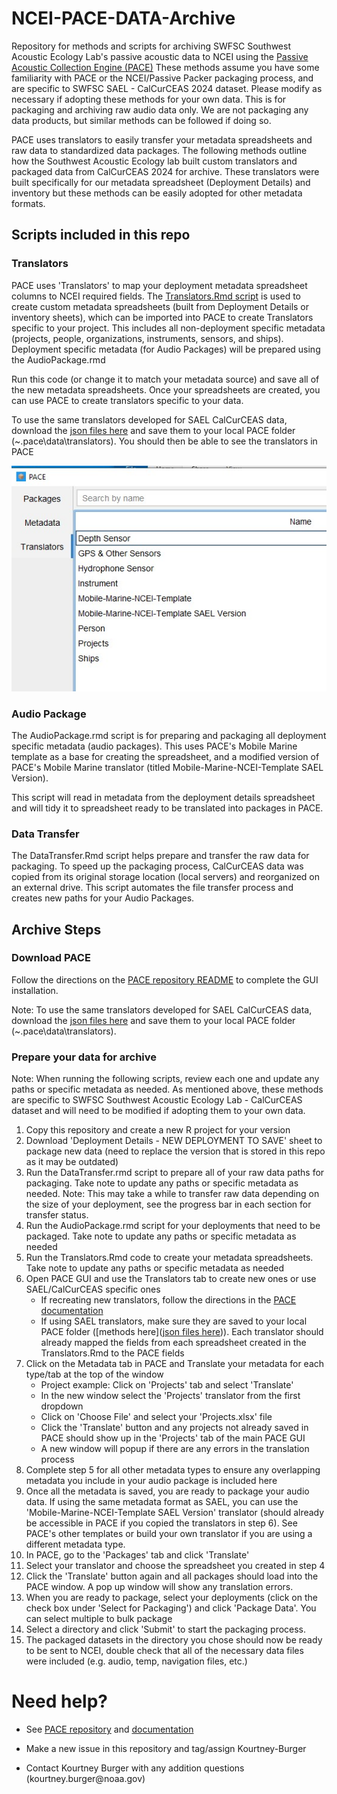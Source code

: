 # NCEI-PACE-DATA-Archive

Repository for methods and scripts for archiving SWFSC Southwest Acoustic Ecology Lab's passive acoustic data to NCEI using the [Passive Acoustic Collection Engine (PACE)](https://github.com/CI-CMG/pace) These methods assume you have some familiarity with PACE or the NCEI/Passive Packer packaging process, and are specific to SWFSC SAEL - CalCurCEAS 2024 dataset. Please modify as necessary if adopting these methods for your own data. This is for packaging and archiving raw audio data only. We are not packaging any data products, but similar methods can be followed if doing so.

PACE uses translators to easily transfer your metadata spreadsheets and raw data to standardized data packages. The following methods outline how the Southwest Acoustic Ecology lab built custom translators and packaged data from CalCurCEAS 2024 for archive. These translators were built specifically for our metadata spreadsheet (Deployment Details) and inventory but these methods can be easily adopted for other metadata formats.

## Scripts included in this repo

### Translators

PACE uses 'Translators' to map your deployment metadata spreadsheet columns to NCEI required fields. The [Translators.Rmd script](https://github.com/Kourtney-Burger/NCEI-PACE-Data-Archive/blob/da65fc29a2e46141cc7bdf946379be2b06f3a4e8/R/R%20Scripts/Translators.Rmd) is used to create custom metadata spreadsheets (built from Deployment Details or inventory sheets), which can be imported into PACE to create Translators specific to your project. This includes all non-deployment specific metadata (projects, people, organizations, instruments, sensors, and ships). Deployment specific metadata (for Audio Packages) will be prepared using the AudioPackage.rmd

Run this code (or change it to match your metadata source) and save all of the new metadata spreadsheets. Once your spreadsheets are created, you can use PACE to create translators specific to your data.

To use the same translators developed for SAEL CalCurCEAS data, download the [json files here](https://github.com/Kourtney-Burger/NCEI-PACE-Data-Archive/tree/8545da7e49533dbbdd4716374ebed8b19024c8c7/PACE%20Translators) and save them to your local PACE folder (\~.pace\data\translators). You should then be able to see the translators in PACE

![](content/photos/translatorsTab.jpg)

### Audio Package

The AudioPackage.rmd script is for preparing and packaging all deployment specific metadata (audio packages). This uses PACE's Mobile Marine template as a base for creating the spreadsheet, and a modified version of PACE's Mobile Marine translator (titled Mobile-Marine-NCEI-Template SAEL Version).

This script will read in metadata from the deployment details spreadsheet and will tidy it to spreadsheet ready to be translated into packages in PACE.

### Data Transfer

The DataTransfer.Rmd script helps prepare and transfer the raw data for packaging. To speed up the packaging process, CalCurCEAS data was copied from its original storage location (local servers) and reorganized on an external drive. This script automates the file transfer process and creates new paths for your Audio Packages.

## Archive Steps

### Download PACE

Follow the directions on the [PACE repository README](https://github.com/CI-CMG/pace?tab=readme-ov-file#pace---passive-acoustic-collection-engine) to complete the GUI installation.

Note: To use the same translators developed for SAEL CalCurCEAS data, download the [json files here](https://github.com/Kourtney-Burger/NCEI-PACE-Data-Archive/tree/8545da7e49533dbbdd4716374ebed8b19024c8c7/PACE%20Translators) and save them to your local PACE folder (\~.pace\data\translators).

### Prepare your data for archive

Note: When running the following scripts, review each one and update any paths or specific metadata as needed. As mentioned above, these methods are specific to SWFSC Southwest Acoustic Ecology Lab - CalCurCEAS dataset and will need to be modified if adopting them to your own data.

1.  Copy this repository and create a new R project for your version
2.  Download 'Deployment Details - NEW DEPLOYMENT TO SAVE' sheet to package new data (need to replace the version that is stored in this repo as it may be outdated)
3.  Run the DataTransfer.rmd script to prepare all of your raw data paths for packaging. Take note to update any paths or specific metadata as needed. Note: This may take a while to transfer raw data depending on the size of your deployment, see the progress bar in each section for transfer status.
4.  Run the AudioPackage.rmd script for your deployments that need to be packaged. Take note to update any paths or specific metadata as needed
5.  Run the Translators.Rmd code to create your metadata spreadsheets. Take note to update any paths or specific metadata as needed
6.  Open PACE GUI and use the Translators tab to create new ones or use SAEL/CalCurCEAS specific ones
    -   If recreating new translators, follow the directions in the [PACE documentation](https://github.com/CI-CMG/pace/blob/6f1901f476278814289296a4ec7c420f860d019e/docs/PACE%20GUI%20Guide.pdf)
    -   If using SAEL translators, make sure they are saved to your local PACE folder ([methods here]([json files here](https://github.com/Kourtney-Burger/NCEI-PACE-Data-Archive/tree/8545da7e49533dbbdd4716374ebed8b19024c8c7/PACE%20Translators))). Each translator should already mapped the fields from each spreadsheet created in the Translators.Rmd to the PACE fields
7.  Click on the Metadata tab in PACE and Translate your metadata for each type/tab at the top of the window
    -   Project example: Click on 'Projects' tab and select 'Translate'
    -   In the new window select the 'Projects' translator from the first dropdown
    -   Click on 'Choose File' and select your 'Projects.xlsx' file
    -   Click the 'Translate' button and any projects not already saved in PACE should show up in the 'Projects' tab of the main PACE GUI
    -   A new window will popup if there are any errors in the translation process
8.  Complete step 5 for all other metadata types to ensure any overlapping metadata you include in your audio package is included here
9.  Once all the metadata is saved, you are ready to package your audio data. If using the same metadata format as SAEL, you can use the 'Mobile-Marine-NCEI-Template SAEL Version' translator (should already be accessible in PACE if you copied the translators in step 6). See PACE's other templates or build your own translator if you are using a different metadata type.
10. In PACE, go to the 'Packages' tab and click 'Translate'
11. Select your translator and choose the spreadsheet you created in step 4
12. Click the 'Translate' button again and all packages should load into the PACE window. A pop up window will show any translation errors.
13. When you are ready to package, select your deployments (click on the check box under 'Select for Packaging') and click 'Package Data'. You can select multiple to bulk package
14. Select a directory and click 'Submit' to start the packaging process.
15. The packaged datasets in the directory you chose should now be ready to be sent to NCEI, double check that all of the necessary data files were included (e.g. audio, temp, navigation files, etc.)

# Need help? 

-   See [PACE repository](https://github.com/CI-CMG/pace) and [documentation](https://github.com/CI-CMG/pace/blob/6f1901f476278814289296a4ec7c420f860d019e/docs/PACE%20GUI%20Guide.pdf)

-   Make a new issue in this repository and tag/assign Kourtney-Burger

-   Contact Kourtney Burger with any addition questions (kourtney.burger\@noaa.gov)
